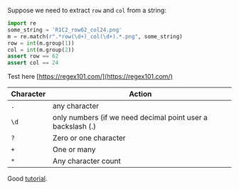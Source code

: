 Suppose we need to extract `row` and `col` from a string:

```python
import re
some_string = 'R1C2_row62_col24.png'
m = re.match(r".*row(\d+)_col(\d+).*.png", some_string)
row = int(m.group(1))
col = int(m.group(2))
assert row == 62
assert col == 24
```

Test here [https://regex101.com/](https://regex101.com/)

| Character | Action |
| - | - |
|  `.` | any character |
| `\d` | only numbers (if we need decimal point user a backslash (\.) |
| `?`  | Zero or one character | 
| `+`  | One or many |
| `*`  | Any character count |

Good [tutorial](https://medium.com/factory-mind/regex-tutorial-a-simple-cheatsheet-by-examples-649dc1c3f285).